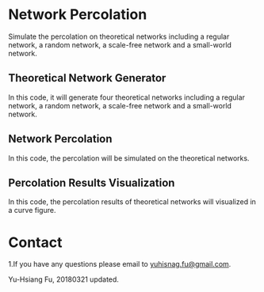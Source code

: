 # Network Percolation
Simulate the percolation on theoretical networks including a regular network, a random network, a scale-free network and a small-world network.<br />

## Theoretical Network Generator
In this code, it will generate four theoretical networks including a regular network, a random network, a scale-free network and a small-world network.

## Network Percolation
In this code, the percolation will be simulated on the theoretical networks.<br />

## Percolation Results Visualization
In this code, the percolation results of theoretical networks will visualized in a curve figure.<br />

# Contact
1.If you have any questions please email to yuhisnag.fu@gmail.com.<br />

Yu-Hsiang Fu, 20180321 updated.
